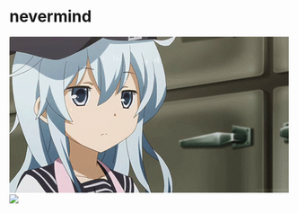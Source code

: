 # nevermind

![](https://github.com/Avraren/nevermind/blob/e9bf85c72c0a16437c55906164e785d08968d3b8/anime-shrug.gif)
![]([https://github.com/Avraren/nevermind/blob/e9bf85c72c0a16437c55906164e785d08968d3b8/anime-shrug.gif](https://i0.wp.com/www.printmag.com/wp-content/uploads/2021/02/4cbe8d_f1ed2800a49649848102c68fc5a66e53mv2.gif?resize=476%2C280&ssl=1))
